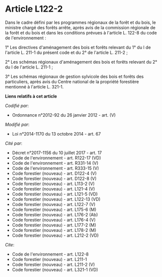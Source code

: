 # Article L122-2

Dans le cadre défini par les programmes régionaux de la forêt et du bois, le ministre chargé des forêts arrête, après avis de
la commission régionale de la forêt et du bois et dans les conditions prévues à l'article L. 122-8 du code de
l'environnement :

1° Les directives d'aménagement des bois et forêts relevant du 1° du I de l'article L. 211-1 du présent code et du 2° de
l'article L. 211-2 ;

2° Les schémas régionaux d'aménagement des bois et forêts relevant du 2° du I de l'article L. 211-1 ;

3° Les schémas régionaux de gestion sylvicole des bois et forêts des particuliers, après avis du Centre national de la
propriété forestière mentionné à l'article L. 321-1.

**Liens relatifs à cet article**

_Codifié par_:

  - Ordonnance n°2012-92 du 26 janvier 2012 - art. (V)

_Modifié par_:

  - Loi n°2014-1170 du 13 octobre 2014 - art. 67

_Cité par_:

  - Décret n°2017-1156 du 10 juillet 2017 - art. 17
  - Code de l'environnement - art. R122-17 (VD)
  - Code de l'environnement - art. R331-14 (V)
  - Code de l'environnement - art. R333-15 (V)
  - Code forestier (nouveau) - art. D122-4 (V)
  - Code forestier (nouveau) - art. D122-8 (V)
  - Code forestier (nouveau) - art. L113-2 (V)
  - Code forestier (nouveau) - art. L121-4 (V)
  - Code forestier (nouveau) - art. L121-5 (VD)
  - Code forestier (nouveau) - art. L122-13 (VD)
  - Code forestier (nouveau) - art. L122-7 (V)
  - Code forestier (nouveau) - art. L175-6 (M)
  - Code forestier (nouveau) - art. L176-2 (Ab)
  - Code forestier (nouveau) - art. L176-4 (V)
  - Code forestier (nouveau) - art. L177-2 (M)
  - Code forestier (nouveau) - art. L178-2 (M)
  - Code forestier (nouveau) - art. L212-2 (VD)

_Cite_:

  - Code de l'environnement - art. L122-8
  - Code forestier (nouveau) - art. L211-1
  - Code forestier (nouveau) - art. L211-2 (V)
  - Code forestier (nouveau) - art. L321-1 (VD)
